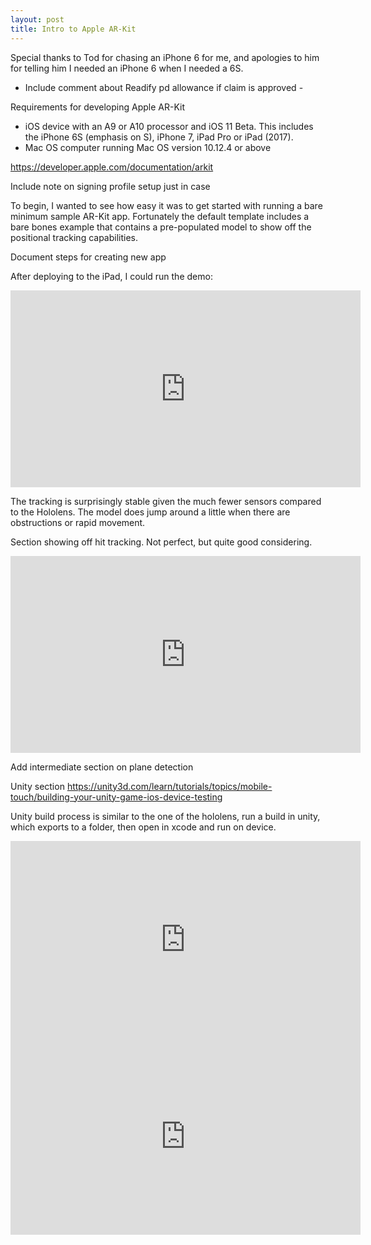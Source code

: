 ```yaml
---
layout: post
title: Intro to Apple AR-Kit
---
```


Special thanks to Tod for chasing an iPhone 6 for me, and apologies to him for telling him I needed an iPhone 6 when I needed a 6S.

- Include comment about Readify pd allowance if claim is approved - 

Requirements for developing Apple AR-Kit
* iOS device with an A9 or A10 processor and iOS 11 Beta. This includes the iPhone 6S (emphasis on S), iPhone 7, iPad Pro or iPad (2017).
* Mac OS computer running Mac OS version 10.12.4 or above

https://developer.apple.com/documentation/arkit

Include note on signing profile setup just in case

To begin, I wanted to see how easy it was to get started with running a bare minimum sample AR-Kit app. Fortunately the default template includes a bare bones example that contains a pre-populated model to show off the positional tracking capabilities. 

Document steps for creating new app

After deploying to the iPad, I could run the demo:

<iframe width="560" height="315" src="https://www.youtube.com/embed/NWPTpF8klxY" frameborder="0" allowfullscreen></iframe>

The tracking is surprisingly stable given the much fewer sensors compared to the Hololens. The model does jump around a little when there are obstructions or rapid movement.


Section showing off hit tracking. Not perfect, but quite good considering.
<iframe width="560" height="315" src="https://www.youtube.com/embed/eiJvvcJokhM" frameborder="0" allowfullscreen></iframe>

Add intermediate section on plane detection


Unity section https://unity3d.com/learn/tutorials/topics/mobile-touch/building-your-unity-game-ios-device-testing

Unity build process is similar to the one of the hololens, run a build in unity, which exports to a folder, then open in xcode and run on device.
<iframe width="560" height="315" src="https://www.youtube.com/embed/ntliuPz-tHg" frameborder="0" allowfullscreen></iframe>
<iframe width="560" height="315" src="https://www.youtube.com/embed/Sv7ztYfaogI" frameborder="0" allowfullscreen></iframe>